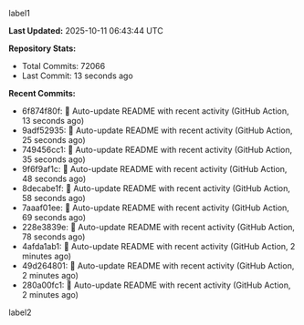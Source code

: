 
label1 
<!-- ACTIVITY_START -->
**Last Updated:** 2025-10-11 06:43:44 UTC

**Repository Stats:**
- Total Commits: 72066
- Last Commit: 13 seconds ago

**Recent Commits:**
- 6f874f80f: 🤖 Auto-update README with recent activity (GitHub Action, 13 seconds ago)
- 9adf52935: 🤖 Auto-update README with recent activity (GitHub Action, 25 seconds ago)
- 749456cc1: 🤖 Auto-update README with recent activity (GitHub Action, 35 seconds ago)
- 9f6f9af1c: 🤖 Auto-update README with recent activity (GitHub Action, 48 seconds ago)
- 8decabe1f: 🤖 Auto-update README with recent activity (GitHub Action, 58 seconds ago)
- 7aaaf01ee: 🤖 Auto-update README with recent activity (GitHub Action, 69 seconds ago)
- 228e3839e: 🤖 Auto-update README with recent activity (GitHub Action, 78 seconds ago)
- 4afda1ab1: 🤖 Auto-update README with recent activity (GitHub Action, 2 minutes ago)
- 49d264801: 🤖 Auto-update README with recent activity (GitHub Action, 2 minutes ago)
- 280a00fc1: 🤖 Auto-update README with recent activity (GitHub Action, 2 minutes ago)
<!-- ACTIVITY_END -->

label2
